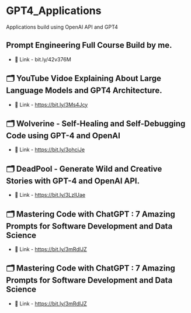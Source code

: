 # GPT4_Applications
Applications build using OpenAI API and GPT4

## Prompt Engineering Full Course Build by me.
- 📍 Link - bit.ly/42v376M

## 🗂 YouTube Vidoe Explaining About Large Language Models and GPT4 Architecture.
- 📍 Link - https://bit.ly/3Ms4Jcy
## 🗂 Wolverine - Self-Healing and Self-Debugging Code using GPT-4 and OpenAI
- 📍 Link - https://bit.ly/3ohciJe
## 🗂 DeadPool - Generate Wild and Creative Stories with GPT-4 and OpenAI API.
- 📍 Link - https://bit.ly/3LzIUae
## 🗂 Mastering Code with ChatGPT : 7 Amazing Prompts for Software Development and Data Science
- 📍 Link - https://bit.ly/3mRdIJZ
## 🗂 Mastering Code with ChatGPT : 7 Amazing Prompts for Software Development and Data Science
- 📍 Link - https://bit.ly/3mRdIJZ
